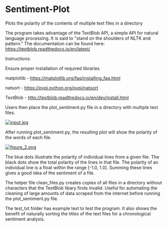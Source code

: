 # Sentiment-Plot
Plots the polarity of the contents of multiple text files in a directory

The program takes advantage of the TextBlob API, a simple API for natural language processing. It is said to "stand on the shoulders of NLTK and pattern." The documentation can be found here: https://textblob.readthedocs.io/en/latest/

Instructions:

Ensure proper installation of required libraries

matplotlib - https://matplotlib.org/faq/installing_faq.html

natsort - https://pypi.python.org/pypi/natsort

TextBlob - http://textblob.readthedocs.io/en/dev/install.html

Users then place the plot_sentiment.py file in a directory with multiple text files.

[![input.jpg](https://s14.postimg.org/y1reu6iz5/input.jpg)](https://postimg.org/image/oh7s7atn1/)

After running plot_sentiment.py, the resulting plot will show the polarity of the words of each file.

[![figure_2.png](https://s14.postimg.org/v7o9grjdt/figure_2.png)](https://postimg.org/image/ejwre9om5/)

The blue dots illustrate the polarity of individual lines from a given file. The black dots show the total polarity of the lines in that file. The polarity of an individual line is a float within the range [-1.0, 1.0]. Summing these lines gives a good idea of the sentiment of a file.

The helper file clean_files.py creates copies of all files in a directory without characters that the TextBlob libary finds invalid. Useful for automating the cleaning of large amounts of data scraped from the internet before running the plot_sentiment.py file.

The test_txt folder has example text to test the program. It also shows the benefit of naturally sorting the titles of the text files for a chronological sentiment analysis.

